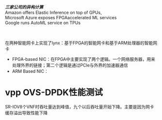 ***三家公司的异构计算*** </br>
Amazon offers Elastic Inference on top of GPUs, </br>
Microsoft Azure exposes FPGAaccelerated ML services </br>
Google runs AutoML service on TPUs </br></br></br>

在两种智能网卡上实现了lynx：基于FPGA的智能网卡和基于ARM处理器的智能网卡
- FPGA-based NIC：在FPGA中主要实现了两个逻辑。一个网络服务器，用来处理外界的链接；第二个逻辑是通过PCIe与外界的加速器通信
- ARM Based NIC：


# vpp OVS-DPDK性能测试
SR-IOV8个VNF时吞吐量达到峰值，九个以后吞吐量开始下降。主要是因为网卡缓存溢出导致性能下降

